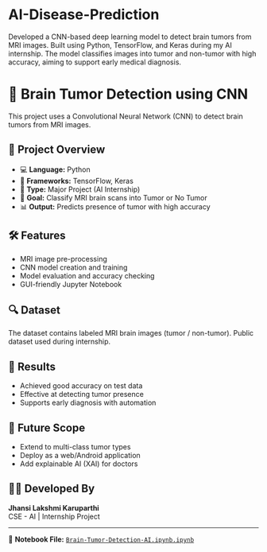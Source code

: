 # AI-Disease-Prediction
Developed a CNN-based deep learning model to detect brain tumors from MRI images. Built using Python, TensorFlow, and Keras during my AI internship. The model classifies images into tumor and non-tumor with high accuracy, aiming to support early medical diagnosis.

# 🧠 Brain Tumor Detection using CNN

This project uses a Convolutional Neural Network (CNN) to detect brain tumors from MRI images.

## 📌 Project Overview

- 💻 **Language:** Python  
- 🧠 **Frameworks:** TensorFlow, Keras  
- 🧪 **Type:** Major Project (AI Internship)  
- 🧬 **Goal:** Classify MRI brain scans into Tumor or No Tumor  
- 📊 **Output:** Predicts presence of tumor with high accuracy

## 🛠️ Features

- MRI image pre-processing
- CNN model creation and training
- Model evaluation and accuracy checking
- GUI-friendly Jupyter Notebook

## 🔍 Dataset

The dataset contains labeled MRI brain images (tumor / non-tumor). Public dataset used during internship.

## 🎯 Results

- Achieved good accuracy on test data
- Effective at detecting tumor presence
- Supports early diagnosis with automation

## 🚀 Future Scope

- Extend to multi-class tumor types
- Deploy as a web/Android application
- Add explainable AI (XAI) for doctors

## 🙋‍♀️ Developed By

**Jhansi Lakshmi Karuparthi**  
CSE - AI | Internship Project

---

📁 **Notebook File:** [`Brain-Tumor-Detection-AI.ipynb.ipynb`](./Brain-Tumor-Detection-AI.ipynb.ipynb)
